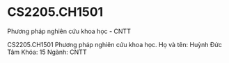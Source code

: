 # CS2205.CH1501
Phương pháp nghiên cứu khoa học - CNTT

CS2205.CH1501 Phương pháp nghiên cứu khoa học.
Họ và tên: Huỳnh Đức Tâm
Khóa: 15
Ngành: CNTT
